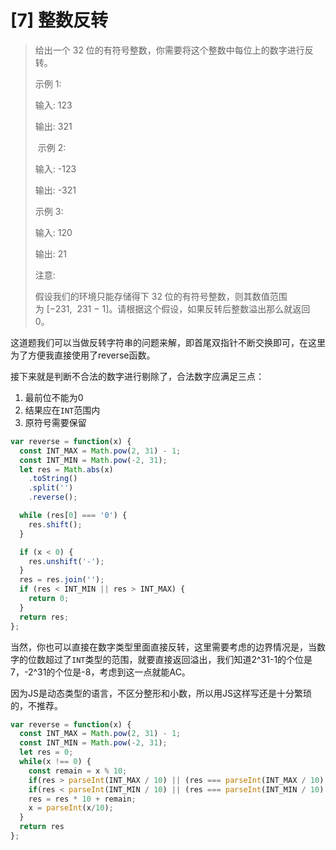 # [7] 整数反转

>给出一个 32 位的有符号整数，你需要将这个整数中每位上的数字进行反转。
>
>示例 1:
>
>输入: 123
>
>输出: 321
>
> 示例 2:
>
>输入: -123
>
>输出: -321
>
>示例 3:
>
>输入: 120
>
>输出: 21
>
>注意:
>
>假设我们的环境只能存储得下 32 位的有符号整数，则其数值范围为 [−231,  231 − 1]。请根据这个假设，如果反转后整数溢出那么就返回 0。

这道题我们可以当做反转字符串的问题来解，即首尾双指针不断交换即可，在这里为了方便我直接使用了reverse函数。

接下来就是判断不合法的数字进行剔除了，合法数字应满足三点：

1. 最前位不能为0
2. 结果应在`INT`范围内
3. 原符号需要保留

```js
var reverse = function(x) {
  const INT_MAX = Math.pow(2, 31) - 1;
  const INT_MIN = Math.pow(-2, 31);
  let res = Math.abs(x)
    .toString()
    .split('')
    .reverse();

  while (res[0] === '0') {
    res.shift();
  }

  if (x < 0) {
    res.unshift('-');
  }
  res = res.join('');
  if (res < INT_MIN || res > INT_MAX) {
    return 0;
  }
  return res;
};
```

当然，你也可以直接在数字类型里面直接反转，这里需要考虑的边界情况是，当数字的位数超过了`INT`类型的范围，就要直接返回溢出，我们知道2^31-1的个位是7，-2^31的个位是-8，考虑到这一点就能AC。

因为JS是动态类型的语言，不区分整形和小数，所以用JS这样写还是十分繁琐的，不推荐。

```js
var reverse = function(x) {
  const INT_MAX = Math.pow(2, 31) - 1;
  const INT_MIN = Math.pow(-2, 31);
  let res = 0;
  while(x !== 0) {
    const remain = x % 10;
    if(res > parseInt(INT_MAX / 10) || (res === parseInt(INT_MAX / 10) && remain > 7)) return 0;
    if(res < parseInt(INT_MIN / 10) || (res === parseInt(INT_MIN / 10) && remain < -8)) return 0;
    res = res * 10 + remain;
    x = parseInt(x/10);
  }
  return res
};
```
